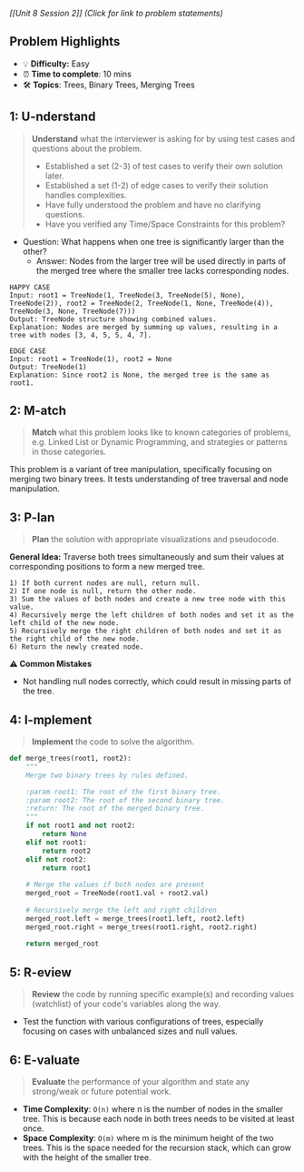 *[[Unit 8 Session 2]] (Click for link to problem statements)*

## Problem Highlights

* 💡 **Difficulty:** Easy
* ⏰ **Time to complete**: 10 mins
* 🛠️ **Topics**: Trees, Binary Trees, Merging Trees
    
## 1: U-nderstand

> **Understand** what the interviewer is asking for by using test cases and questions about the problem.
> - Established a set (2-3) of test cases to verify their own solution later.
> - Established a set (1-2) of edge cases to verify their solution handles complexities.
> - Have fully understood the problem and have no clarifying questions.
> - Have you verified any Time/Space Constraints for this problem?

- Question: What happens when one tree is significantly larger than the other?
    - Answer: Nodes from the larger tree will be used directly in parts of the merged tree where the smaller tree lacks corresponding nodes.

```
HAPPY CASE
Input: root1 = TreeNode(1, TreeNode(3, TreeNode(5), None), TreeNode(2)), root2 = TreeNode(2, TreeNode(1, None, TreeNode(4)), TreeNode(3, None, TreeNode(7)))
Output: TreeNode structure showing combined values.
Explanation: Nodes are merged by summing up values, resulting in a tree with nodes [3, 4, 5, 5, 4, 7].

EDGE CASE
Input: root1 = TreeNode(1), root2 = None
Output: TreeNode(1)
Explanation: Since root2 is None, the merged tree is the same as root1.
```

## 2: M-atch

> **Match** what this problem looks like to known categories of problems, e.g. Linked List or Dynamic Programming, and strategies or patterns in those categories.

This problem is a variant of tree manipulation, specifically focusing on merging two binary trees. It tests understanding of tree traversal and node manipulation.

## 3: P-lan

> **Plan** the solution with appropriate visualizations and pseudocode.

**General Idea:** Traverse both trees simultaneously and sum their values at corresponding positions to form a new merged tree.

```
1) If both current nodes are null, return null.
2) If one node is null, return the other node.
3) Sum the values of both nodes and create a new tree node with this value.
4) Recursively merge the left children of both nodes and set it as the left child of the new node.
5) Recursively merge the right children of both nodes and set it as the right child of the new node.
6) Return the newly created node.
```

**⚠️ Common Mistakes**

- Not handling null nodes correctly, which could result in missing parts of the tree.

## 4: I-mplement

> **Implement** the code to solve the algorithm.

```python
def merge_trees(root1, root2):
    """
    Merge two binary trees by rules defined.

    :param root1: The root of the first binary tree.
    :param root2: The root of the second binary tree.
    :return: The root of the merged binary tree.
    """
    if not root1 and not root2:
        return None
    elif not root1:
        return root2
    elif not root2:
        return root1
    
    # Merge the values if both nodes are present
    merged_root = TreeNode(root1.val + root2.val)
    
    # Recursively merge the left and right children
    merged_root.left = merge_trees(root1.left, root2.left)
    merged_root.right = merge_trees(root1.right, root2.right)
    
    return merged_root
```

## 5: R-eview

> **Review** the code by running specific example(s) and recording values (watchlist) of your code's variables along the way.

- Test the function with various configurations of trees, especially focusing on cases with unbalanced sizes and null values.

## 6: E-valuate

> **Evaluate** the performance of your algorithm and state any strong/weak or future potential work.

* **Time Complexity**: `O(n)` where n is the number of nodes in the smaller tree. This is because each node in both trees needs to be visited at least once.
* **Space Complexity**: `O(m)` where m is the minimum height of the two trees. This is the space needed for the recursion stack, which can grow with the height of the smaller tree.
